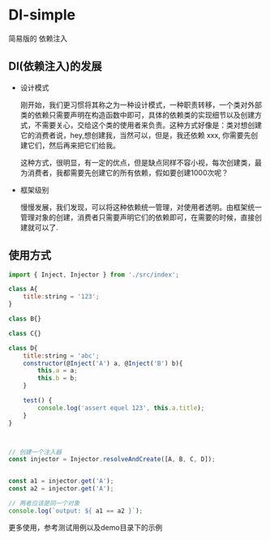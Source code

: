 # DI-simple
简易版的 依赖注入
## DI(依赖注入)的发展
- 设计模式
   
   刚开始，我们更习惯将其称之为一种设计模式，一种职责转移，一个类对外部类的依赖只需要声明在构造函数中即可，具体的依赖类的实现细节以及创建方式，不需要关心，交给这个类的使用者来负责。这种方式好像是：类对想创建它的消费者说，hey,想创建我，当然可以，但是，我还依赖 xxx, 你需要先创建它们，然后再来把它们给我。
   
   这种方式，很明显，有一定的优点，但是缺点同样不容小视，每次创建类，最为消费者，我都需要先创建它的所有依赖，假如要创建1000次呢？

- 框架级别

    慢慢发展，我们发现，可以将这种依赖统一管理，对使用者透明。由框架统一管理对象的创建，消费者只需要声明它们的依赖即可，在需要的时候，直接创建就可以了. 

## 使用方式

```js
import { Inject, Injector } from './src/index';

class A{
    title:string = '123';
}

class B{}

class C{}

class D{
    title:string = 'abc';
    constructor(@Inject('A') a, @Inject('B') b){
        this.a = a;
        this.b = b;
    }

    test() {
        console.log('assert equel 123', this.a.title);
    }
}



// 创建一个注入器
const injector = Injector.resolveAndCreate([A, B, C, D]);


const a1 = injector.get('A');
const a2 = injector.get('A');

// 两者应该是同一个对象
console.log(`output: ${ a1 == a2 }`);
``` 

更多使用，参考测试用例以及demo目录下的示例